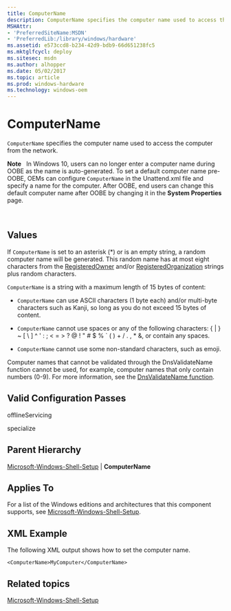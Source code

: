 ```yaml
---
title: ComputerName
description: ComputerName specifies the computer name used to access the computer from the network.
MSHAttr:
- 'PreferredSiteName:MSDN'
- 'PreferredLib:/library/windows/hardware'
ms.assetid: e573ccd8-b234-42d9-bdb9-66d651238fc5
ms.mktglfcycl: deploy
ms.sitesec: msdn
ms.author: alhopper
ms.date: 05/02/2017
ms.topic: article
ms.prod: windows-hardware
ms.technology: windows-oem
---
```


# ComputerName


`ComputerName` specifies the computer name used to access the computer from the network.

**Note**  
In Windows 10, users can no longer enter a computer name during OOBE as the name is auto-generated. To set a default computer name pre-OOBE, OEMs can configure `ComputerName` in the Unattend.xml file and specify a name for the computer. After OOBE, end users can change this default computer name after OOBE by changing it in the **System Properties** page.

 

## Values


If `ComputerName` is set to an asterisk (\*) or is an empty string, a random computer name will be generated. This random name has at most eight characters from the [RegisteredOwner](microsoft-windows-shell-setup-registeredowner.md) and/or [RegisteredOrganization](microsoft-windows-shell-setup-registeredorganization.md) strings plus random characters.

`ComputerName` is a string with a maximum length of 15 bytes of content:

-   `ComputerName` can use ASCII characters (1 byte each) and/or multi-byte characters such as Kanji, so long as you do not exceed 15 bytes of content.

-   `ComputerName` cannot use spaces or any of the following characters: { | } ~ \[ \\ \] ^ ' : ; &lt; = &gt; ? @ ! " \# $ % \` ( ) + / . , \* &, or contain any spaces.

-   `ComputerName` cannot use some non-standard characters, such as emoji.

Computer names that cannot be validated through the DnsValidateName function cannot be used, for example, computer names that only contain numbers (0-9). For more information, see the [DnsValidateName function](http://go.microsoft.com/fwlink/?LinkId=257040).

## Valid Configuration Passes


offlineServicing

specialize

## Parent Hierarchy


[Microsoft-Windows-Shell-Setup](microsoft-windows-shell-setup.md) | **ComputerName**

## Applies To


For a list of the Windows editions and architectures that this component supports, see [Microsoft-Windows-Shell-Setup](microsoft-windows-shell-setup.md).

## XML Example


The following XML output shows how to set the computer name.

``` syntax
<ComputerName>MyComputer</ComputerName>
```

## Related topics


[Microsoft-Windows-Shell-Setup](microsoft-windows-shell-setup.md)

 

 







